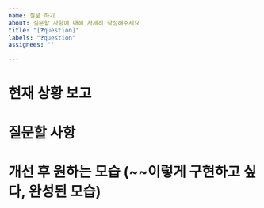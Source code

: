 ```yaml
---
name: 질문 하기
about: 질문할 사항에 대해 자세히 작성해주세요
title: "[❓question]"
labels: "❓question"
assignees: ''

---
```


# 현재 상황 보고


# 질문할 사항


# 개선 후 원하는 모습 (~~이렇게 구현하고 싶다, 완성된 모습)

